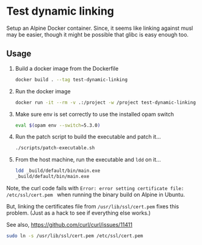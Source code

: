 # Test dynamic linking

Setup an Alpine Docker container. Since, it seems like linking against musl may
be easier, though it might be possible that glibc is easy enough too.

## Usage

1. Build a docker image from the Dockerfile

   ``` sh
   docker build . --tag test-dynamic-linking
   ```

2. Run the docker image

   ``` sh
   docker run -it --rm -v .:/project -w /project test-dynamic-linking /bin/sh
   ```
   
3. Make sure env is set correctly to use the installed opam switch

   ```sh
   eval $(opam env --switch=5.3.0)
   ```
   
4. Run the patch script to build the executable and patch it...

   ```sh
   ./scripts/patch-executable.sh 
   ```
   
5. From the host machine, run the executable and `ldd` on it...

   ```sh
   ldd _build/default/bin/main.exe
   _build/default/bin/main.exe
   ```

Note, the curl code fails with `Error: error setting certificate file:
/etc/ssl/cert.pem ` when running the binary build on Alpine in Ubuntu.

But, linking the certificates file from `/usr/lib/ssl/cert.pem` fixes this
problem. (Just as a hack to see if everything else works.)

See also, https://github.com/curl/curl/issues/11411

``` sh
sudo ln -s /usr/lib/ssl/cert.pem /etc/ssl/cert.pem
```
